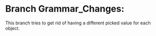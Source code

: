 # Branch Grammar_Changes:
This branch tries to get rid of having a different picked value for each object. 

